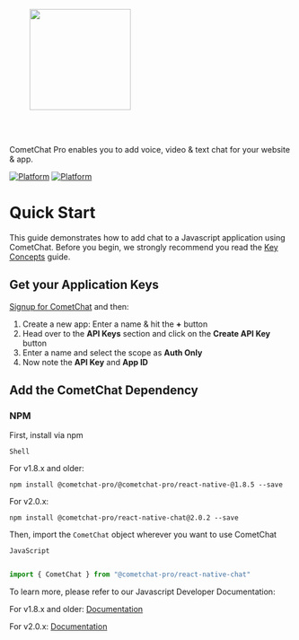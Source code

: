 <div style="width:100%">
<div style="width:100%">
	<div style="width:50%; display:inline-block">
		<p align="center">
		<img style="text-align:center" width="180" height="180" alt="" src="https://raw.githubusercontent.com/cometchat-pro/ios-swift-chat-app/master/Screenshots/CometChat%20Logo.png">	
		</p>	
	</div>	
</div>
</br>
</br>
</div>

CometChat Pro enables you to add voice, video & text chat for your website & app.

<a href="https://www.npmjs.com">[![Platform](https://img.shields.io/badge/Platform-Javascript-blue.svg)](#)</a>
<a href="https://www.npmjs.com">[![Platform](https://img.shields.io/badge/Platform-NPM-orange.svg)](#)</a>

# Quick Start

This guide demonstrates how to add chat to a Javascript application using CometChat. Before you begin, we strongly recommend you read the <a href="https://prodocs.cometchat.com/docs/concepts" target="_blank">Key Concepts</a> guide.

## Get your Application Keys

<a href="https://app.cometchat.io" target="_blank">Signup for CometChat</a> and then:

1. Create a new app: Enter a name & hit the **+** button
2. Head over to the **API Keys** section and click on the **Create API Key** button
3. Enter a name and select the scope as **Auth Only**
4. Now note the **API Key** and **App ID**

## Add the CometChat Dependency

### NPM
First, install via npm

`Shell`

For v1.8.x and older:

```shell
npm install @cometchat-pro/@cometchat-pro/react-native-@1.8.5 --save
```

For v2.0.x:

```shell
npm install @cometchat-pro/react-native-chat@2.0.2 --save
```

Then, import the `CometChat` object wherever you want to use CometChat

`JavaScript`

```Javascript 

import { CometChat } from "@cometchat-pro/react-native-chat" 

```


To learn more, please refer to our Javascript Developer Documentation:

For v1.8.x and older: <a href="https://prodocs.cometchat.com/docs/react-native-quick-start">Documentation</a>

For v2.0.x: <a href="https://prodocs.cometchat.com/v2.0/docs/react-native-quick-start">Documentation</a>